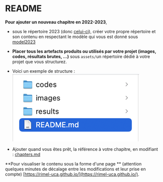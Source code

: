 # README

**Pour ajouter un nouveau chapitre en 2022-2023**,
  - sous le répertoire 2023 (donc [celui-ci](.)), créer votre propre répertoire et son contenu en respectant le modèle qui vous est donné sous [model2023](/Model/content.md)

  - **Placer tous les artefacts produits ou utilisés par votre projet (images, codes, résultats brutes, ...)** sous `assets/`un répertoire dédié à votre projet que vous structurez.

  - Voici un exemple de structure : 
![](Model/assets/images/structuration.png)
  
  - Ajouter quand vous êtes prêt, la référence à votre chapitre, en modifiant : [chapters.md](../../chapters.md)
  
  
**Pour visualiser le contenu sous la forme d'une page ** (attention quelques minutes de décalage entre les modifications et leur prise en compte) [https://rimel-uca.github.io/](https://rimel-uca.github.io/). 
